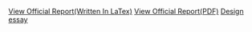 [View Official Report(Written In LaTex)](report/report.tex)
[View Official Report(PDF)](report/drone_detector_report.pdf)
[Design essay](report/Design_Essay.docx)

